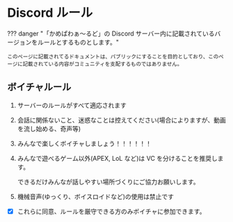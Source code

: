 # Discord ルール

??? danger "「かめぱわぁ～るど」の Discord サーバー内に記載されているバージョンをルールとするものとします。"

    このページに記載されてるドキュメントは、パブリックにすることを目的としており、このページに記載されている内容がコミュニティを支配するものではありません。

## ボイチャルール

1. サーバーのルールがすべて適応されます

2. 会話に関係ないこと、迷惑なことは控えてください(場合によりますが、動画を流し始める、奇声等)

3. みんなで楽しくボイチャしましょう！！！！！！

4. みんなで遊べるゲーム以外(APEX, LoL など)は VC を分けることを推奨します。

    できるだけみんなが話しやすい場所づくりにご協力お願いします。

5. 機械音声(ゆっくり、ボイスロイドなど)の使用は禁止です

- [x] これらに同意、ルールを厳守できる方のみボイチャに参加できます。
